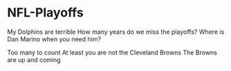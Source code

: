 # NFL-Playoffs
My Dolphins are terrible
How many years do we miss the playoffs?
Where is Dan Marino when you need him?

Too many to count
At least you are not the Cleveland Browns
The Browns are up and coming

